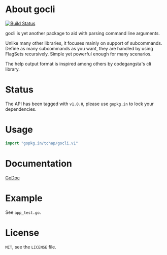 # About gocli #

[![Build
Status](https://drone.io/github.com/tchap/gocli/status.png)](https://drone.io/github.com/tchap/gocli/latest)

gocli is yet another package to aid with parsing command line arguments.

Unlike many other libraries, it focuses mainly on support of subcommands.
Define as many subcommands as you want, they are handled by using FlagSets
recursively. Simple yet powerful enough for many scenarios.

The help output format is inspired among others by codegangsta's cli library.

# Status #

The API has been tagged with `v1.0.0`, please use `gopkg.in` to lock your dependencies.

# Usage #

```go
import "gopkg.in/tchap/gocli.v1"
```

# Documentation #

[GoDoc](http://godoc.org/github.com/tchap/gocli)

# Example #

See `app_test.go`.

# License #

`MIT`, see the `LICENSE` file.
